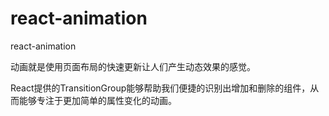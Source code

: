 # react-animation
react-animation

动画就是使用页面布局的快速更新让人们产生动态效果的感觉。

React提供的TransitionGroup能够帮助我们便捷的识别出增加和删除的组件，从而能够专注于更加简单的属性变化的动画。

